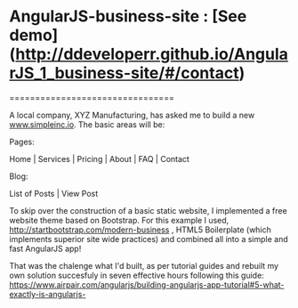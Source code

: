 # AngularJS-business-site : [See demo] (http://ddeveloperr.github.io/AngularJS_1_business-site/#/contact)
================================

A local company, XYZ Manufacturing, has asked me to build a new www.simpleinc.io. The basic areas will be:

Pages: 

Home | 
Services |
Pricing |
About |
FAQ |
Contact

Blog:

List of Posts |
View Post

To skip over the construction of a basic static website, I implemented a free website theme based on Bootstrap.
For this example I used, http://startbootstrap.com/modern-business , HTML5 Boilerplate (which implements superior site wide practices) and 
combined all into a simple and fast AngularJS app! 

That was the chalenge what I'd built, as per tutorial guides and rebuilt my own solution succesfuly in seven effective hours following this guide: 
https://www.airpair.com/angularjs/building-angularjs-app-tutorial#5-what-exactly-is-angularjs-
